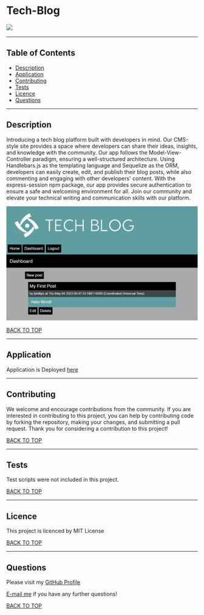 # Tech-Blog
<img src="https://img.shields.io/github/license/teriannephillips/Tech-Blog2">

---
## Table of Contents
* [Description](#description)
* [Application](#application)
* [Contributing](#contributing)
* [Tests](#tests)
* [Licence](#licence)
* [Questions](#questions)

---
## Description
Introducing a tech blog platform built with developers in mind. Our CMS-style site provides a space where developers can share their ideas, insights, and knowledge with the community. Our app follows the Model-View-Controller paradigm, ensuring a well-structured architecture. Using Handlebars.js as the templating language and Sequelize as the ORM, developers can easily create, edit, and publish their blog posts, while also commenting and engaging with other developers' content. With the express-session npm package, our app provides secure authentication to ensure a safe and welcoming environment for all. Join our community and elevate your technical writing and communication skills with our platform.

<img src="./public/images/screenshot.jpg">

[BACK TO TOP](#top)

---
## Application

Application is Deployed [here](https://tep-tech-blog.herokuapp.com/)

---
## Contributing
We welcome and encourage contributions from the community. If you are interested in contributing to this project, you can help by contributing code by forking the repository, making your changes, and submitting a pull request. Thank you for considering a contribution to this project!

[BACK TO TOP](#top)

---
## Tests
Test scripts were not included in this project.

[BACK TO TOP](#top)

---
## Licence
This project is licenced by MIT License

[BACK TO TOP](#top)

---
## Questions
Please visit my [GitHub Profile](https://github.com/teriannephillips)

[E-mail me](mailto:phillips.terianne@gmail.com) if you have any further questions!

[BACK TO TOP](#top)

